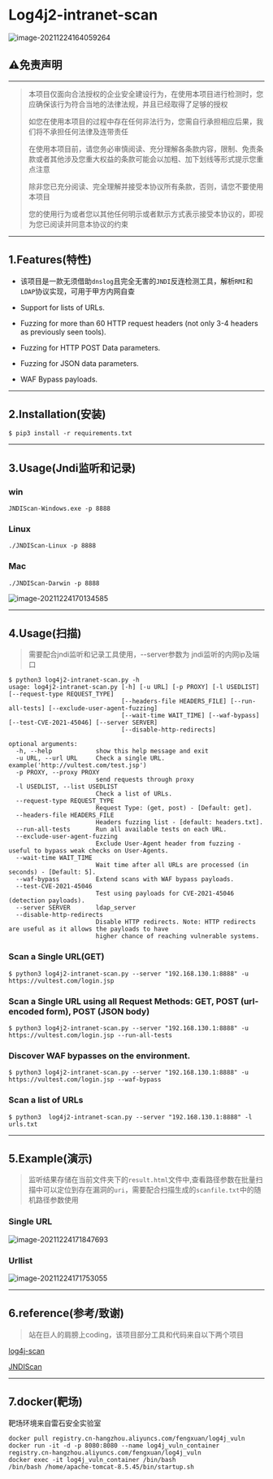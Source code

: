 

# Log4j2-intranet-scan

![image-20211224164059264](README.assets/image-20211224164059264.png)

## ⚠️免责声明

---

>本项目仅面向合法授权的企业安全建设行为，在使用本项目进行检测时，您应确保该行为符合当地的法律法规，并且已经取得了足够的授权
>
>如您在使用本项目的过程中存在任何非法行为，您需自行承担相应后果，我们将不承担任何法律及连带责任
>
>在使用本项目前，请您务必审慎阅读、充分理解各条款内容，限制、免责条款或者其他涉及您重大权益的条款可能会以加粗、加下划线等形式提示您重点注意
>
>除非您已充分阅读、完全理解并接受本协议所有条款，否则，请您不要使用本项目
>
>您的使用行为或者您以其他任何明示或者默示方式表示接受本协议的，即视为您已阅读并同意本协议的约束

----

## 1.Features(特性)

- 该项目是一款无须借助`dnslog`且完全无害的`JNDI`反连检测工具，解析`RMI`和`LDAP`协议实现，可用于甲方内网自查

- Support for lists of URLs.
- Fuzzing for more than 60 HTTP request headers (not only 3-4 headers as previously seen tools).
- Fuzzing for HTTP POST Data parameters.
- Fuzzing for JSON data parameters.
- WAF Bypass payloads.

---

## 2.Installation(安装)

```
$ pip3 install -r requirements.txt
```

---

## 3.Usage(Jndi监听和记录)

### win

```shell
JNDIScan-Windows.exe -p 8888
```

### Linux

```shell
./JNDIScan-Linux -p 8888
```

### Mac

```shell
./JNDIScan-Darwin -p 8888
```

![image-20211224170134585](README.assets/image-20211224170134585.png)

---

## 4.Usage(扫描)

>需要配合jndi监听和记录工具使用，--server参数为 jndi监听的内网ip及端口

```shell
$ python3 log4j2-intranet-scan.py -h
usage: log4j2-intranet-scan.py [-h] [-u URL] [-p PROXY] [-l USEDLIST] [--request-type REQUEST_TYPE]
                               [--headers-file HEADERS_FILE] [--run-all-tests] [--exclude-user-agent-fuzzing]
                               [--wait-time WAIT_TIME] [--waf-bypass] [--test-CVE-2021-45046] [--server SERVER]
                               [--disable-http-redirects]

optional arguments:
  -h, --help            show this help message and exit
  -u URL, --url URL     Check a single URL. example('http://vultest.com/test.jsp')
  -p PROXY, --proxy PROXY
                        send requests through proxy
  -l USEDLIST, --list USEDLIST
                        Check a list of URLs.
  --request-type REQUEST_TYPE
                        Request Type: (get, post) - [Default: get].
  --headers-file HEADERS_FILE
                        Headers fuzzing list - [default: headers.txt].
  --run-all-tests       Run all available tests on each URL.
  --exclude-user-agent-fuzzing
                        Exclude User-Agent header from fuzzing - useful to bypass weak checks on User-Agents.
  --wait-time WAIT_TIME
                        Wait time after all URLs are processed (in seconds) - [Default: 5].
  --waf-bypass          Extend scans with WAF bypass payloads.
  --test-CVE-2021-45046
                        Test using payloads for CVE-2021-45046 (detection payloads).
  --server SERVER       ldap_server
  --disable-http-redirects
                        Disable HTTP redirects. Note: HTTP redirects are useful as it allows the payloads to have
                        higher chance of reaching vulnerable systems.
```

### Scan a Single URL(GET)

```shell
$ python3 log4j2-intranet-scan.py --server "192.168.130.1:8888" -u https://vultest.com/login.jsp
```

### Scan a Single URL using all Request Methods: GET, POST (url-encoded form), POST (JSON body)


```shell
$ python3 log4j2-intranet-scan.py --server "192.168.130.1:8888" -u https://vultest.com/login.jsp --run-all-tests
```

### Discover WAF bypasses on the environment.

```shell
$ python3 log4j2-intranet-scan.py --server "192.168.130.1:8888" -u https://vultest.com/login.jsp --waf-bypass
```

### Scan a list of URLs

```shell
$ python3  log4j2-intranet-scan.py --server "192.168.130.1:8888" -l urls.txt
```

---

## 5.Example(演示)

>监听结果存储在当前文件夹下的`result.html`文件中,查看路径参数在批量扫描中可以定位到存在漏洞的`uri`，需要配合扫描生成的`scanfile.txt`中的随机路径参数使用

### Single URL

![image-20211224171847693](README.assets/image-20211224171847693.png)

### Urllist

![image-20211224171753055](README.assets/image-20211224171753055.png)

---

## 6.reference(参考/致谢)

>站在巨人的肩膀上coding，该项目部分工具和代码来自以下两个项目

[log4j-scan](https://github.com/fullhunt/log4j-scan)

[JNDIScan](https://github.com/EmYiQing/JNDIScan)

---

## 7.docker(靶场)

靶场环境来自雷石安全实验室

```shell
docker pull registry.cn-hangzhou.aliyuncs.com/fengxuan/log4j_vuln
docker run -it -d -p 8080:8080 --name log4j_vuln_container registry.cn-hangzhou.aliyuncs.com/fengxuan/log4j_vuln
docker exec -it log4j_vuln_container /bin/bash
/bin/bash /home/apache-tomcat-8.5.45/bin/startup.sh
```

